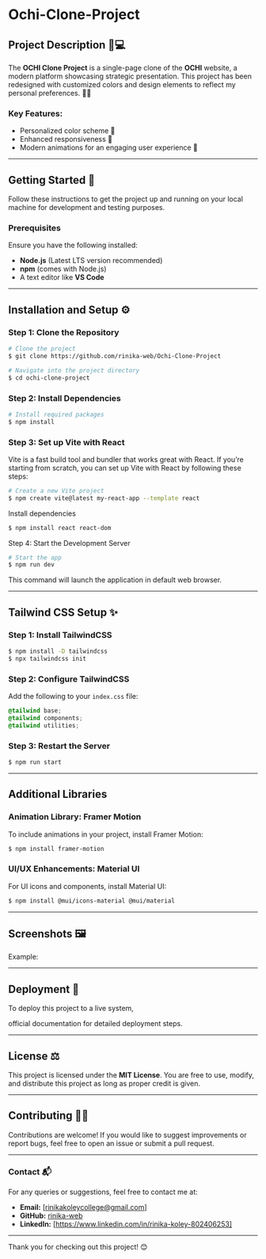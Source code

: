 # Ochi-Clone-Project


## Project Description 🎨💻

The **OCHI Clone Project** is a single-page clone of the **OCHI** website, a modern platform showcasing strategic presentation. This project has been redesigned with customized colors and design elements to reflect my personal preferences. 🌈✨

### Key Features:
- Personalized color scheme 🎨
- Enhanced responsiveness 📱
- Modern animations for an engaging user experience 🎥

---

## Getting Started 🚀

Follow these instructions to get the project up and running on your local machine for development and testing purposes.

### Prerequisites

Ensure you have the following installed:
- **Node.js** (Latest LTS version recommended)
- **npm** (comes with Node.js)
- A text editor like **VS Code**

---

## Installation and Setup ⚙️

### Step 1: Clone the Repository

```bash
# Clone the project
$ git clone https://github.com/rinika-web/Ochi-Clone-Project

# Navigate into the project directory
$ cd ochi-clone-project
```

### Step 2: Install Dependencies

```bash
# Install required packages
$ npm install
```
### Step 3: Set up Vite with React 

Vite is a fast build tool and bundler that works great with React. If you’re starting from scratch, you can set up Vite with React by following these steps:

```bash
# Create a new Vite project
$ npm create vite@latest my-react-app --template react
```
Install dependencies

```bash
$ npm install react react-dom
```

Step 4: Start the Development Server

```bash
# Start the app
$ npm run dev
```

This command will launch the application in default web browser.

---


## Tailwind CSS Setup ✨

### Step 1: Install TailwindCSS

```bash
$ npm install -D tailwindcss
$ npx tailwindcss init
```

### Step 2: Configure TailwindCSS

Add the following to your `index.css` file:

```css
@tailwind base;
@tailwind components;
@tailwind utilities;
```

### Step 3: Restart the Server

```bash
$ npm run start
```

---

## Additional Libraries

### Animation Library: Framer Motion

To include animations in your project, install Framer Motion:

```bash
$ npm install framer-motion
```

### UI/UX Enhancements: Material UI

For UI icons and components, install Material UI:

```bash
$ npm install @mui/icons-material @mui/material
```

---

## Screenshots 🖼️


Example:

---

## Deployment 🚀

To deploy this project to a live system, 

 official documentation for detailed deployment steps.

---

## License ⚖️

This project is licensed under the **MIT License**. You are free to use, modify, and distribute this project as long as proper credit is given.

---

## Contributing 🤝💡

Contributions are welcome! If you would like to suggest improvements or report bugs, feel free to open an issue or submit a pull request.

---

### Contact 📬

For any queries or suggestions, feel free to contact me at:

- **Email:** [rinikakoleycollege@gmail.com]
- **GitHub:** [rinika-web](https://github.com/rinika-web)
- **LinkedIn:** [https://www.linkedin.com/in/rinika-koley-802406253]

---

Thank you for checking out this project! 😊

